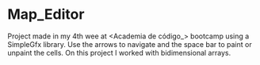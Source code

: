 # Map_Editor

Project made in my 4th wee at <Academia de código_> bootcamp using a SimpleGfx library.
Use the arrows to navigate and the space bar to paint or unpaint the cells. 
On this project I worked with bidimensional arrays. 
